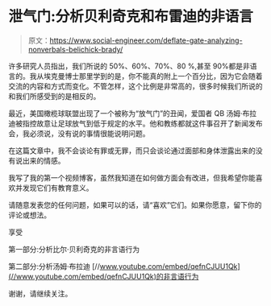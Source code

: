 # 泄气门:分析贝利奇克和布雷迪的非语言

> 原文：<https://www.social-engineer.com/deflate-gate-analyzing-nonverbals-belichick-brady/>

许多研究人员指出，我们所说的 50%、60%、70%、80 %,甚至 90%都是非语言的。我从埃克曼博士那里学到的是，你不能真的附上一个百分比，因为它会随着交流的内容和方式而变化。不管怎样，这个比例是非常高的，很多时候我们所说的和我们所感受到的是相反的。

最近，美国橄榄球联盟出现了一个被称为“放气门”的丑闻，爱国者 QB 汤姆·布拉迪被指控故意让足球放气到低于规定的水平。他和教练都就这件事召开了新闻发布会，我必须说，没有说的事情很能说明问题。

在这篇文章中，我不会谈论有罪或无罪，而只会谈论通过面部和身体泄露出来的没有说出来的情感。

我写了我的第一个视频博客，虽然我知道在如何做方面会有改进，但我希望你能喜欢并发现它们有教育意义。

请随意发表您的任何问题，如果可以的话，请“喜欢”它们。如果你愿意，留下你的评论或想法。

享受

第一部分:分析比尔·贝利奇克的非言语行为

第二部分:分析汤姆·布拉迪
[//www.youtube.com/embed/qefnCJUU1Qk](//www.youtube.com/embed/qefnCJUU1Qk)的非言语行为

谢谢，请继续关注。